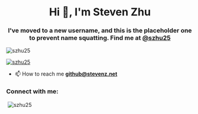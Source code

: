 <h1 align="center">Hi 👋, I'm Steven Zhu</h1>
<h3 align="center">I've moved to a new username, and this is the placeholder one to prevent name squatting. Find me at <a href="https://github.com/szhu25">@szhu25</a></h3>

<p align="left"> <img src="https://komarev.com/ghpvc/?username=szhu25&label=Profile%20views&color=0e75b6&style=flat" alt="szhu25" /> </p>

<p align="left"> <a href="https://github.com/ryo-ma/github-profile-trophy"><img src="https://github-profile-trophy.vercel.app/?username=szhu25" alt="szhu25" /></a> </p>

- 📫 How to reach me **github@stevenz.net**

<h3 align="left">Connect with me:</h3>
<p align="left">
</p>

<p>&nbsp;<img align="center" src="https://github-readme-stats.vercel.app/api?username=szhu25&show_icons=true&locale=en" alt="szhu25" /></p>

